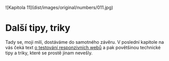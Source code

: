 <div class="new-page" markdown="1">
![Kapitola 11](dist/images/original/numbers/011.jpg)
</div>

# Další tipy, triky

Tady se, moji milí, dostáváme do samotného závěru. V poslední kapitole na vás čeká text [o testování responzivních webů](jak-testovat-responzivni-weby.md) a pak povětšinou technické tipy a triky, které se prostě jinam nevešly.
